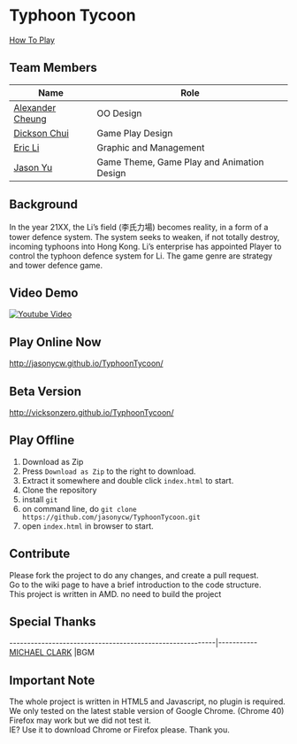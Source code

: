 # Typhoon Tycoon

[How To Play](https://github.com/jasonycw/TyphoonTycoon/wiki/Instructions-%7C-How-To-Play)

## Team Members
Name                | Role
----------------------|-----------
[Alexander Cheung](https://github.com/shinypichu88)                       |OO Design
[Dickson Chui](https://hk.linkedin.com/pub/dickson-chui/4b/899/741)       |Game Play Design
[Eric Li](https://github.com/ericksli)                                         |Graphic and Management
[Jason Yu](https://hk.linkedin.com/in/jasonycw1992)                       |Game Theme, Game Play and Animation Design

## Background
In the year 21XX, the Li’s field (李氏力場) becomes reality, in a form of a tower defence system. The system seeks to weaken, if not totally destroy, incoming typhoons into Hong Kong. Li’s enterprise has appointed Player to control the typhoon defence system for Li. The game genre are strategy and tower defence game.

## Video Demo
<!-- ![screenshot](http://i.imgur.com/0QTJuur.png) -->
[![Youtube Video](https://raw.githubusercontent.com/jasonycw/TyphoonTycoon/gh-pages/img/Screenshot_3.png)](http://www.youtube.com/watch?v=GobD4n9bhMU)

## Play Online Now
http://jasonycw.github.io/TyphoonTycoon/

## Beta Version
http://vicksonzero.github.io/TyphoonTycoon/

## Play Offline
1. Download as Zip
  1. Press `Download as Zip` to the right to download.
  2. Extract it somewhere and double click `index.html` to start.
2. Clone the repository
  1. install `git`
  2. on command line, do `git clone https://github.com/jasonycw/TyphoonTycoon.git`
  3. open `index.html` in browser to start.

## Contribute
Please fork the project to do any changes, and create a pull request.  
Go to the wiki page to have a brief introduction to the code structure.  
This project is written in AMD. no need to build the project

## Special Thanks
----------------------------------------------------------|-----------
[MICHAEL CLARK](https://michaelclarkmusic.wordpress.com/) |BGM

## Important Note
The whole project is written in HTML5 and Javascript, no plugin is required.  
We only tested on the latest stable version of Google Chrome. (Chrome 40)  
Firefox may work but we did not test it.  
IE? Use it to download Chrome or Firefox please. Thank you.  
